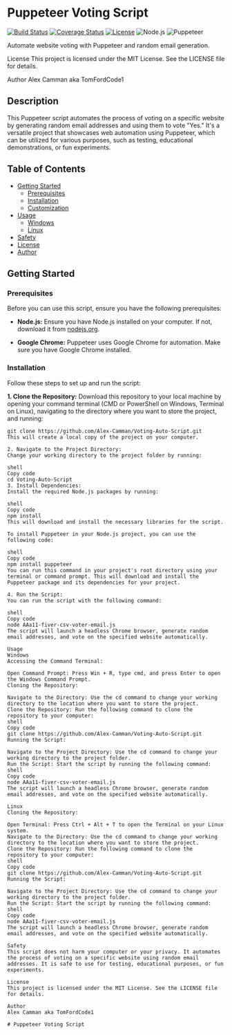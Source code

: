 # Puppeteer Voting Script

[![Build Status](https://travis-ci.com/Alex-Camman/Voting-Auto-Script.svg?branch=main)](https://travis-ci.com/Alex-Camman/Voting-Auto-Script)
[![Coverage Status](https://img.shields.io/badge/Coverage-100%25-success.svg)](https://coveralls.io/github/Alex-Camman/Voting-Auto-Script?branch=main)
[![License](https://img.shields.io/badge/License-MIT-blue.svg)](https://opensource.org/licenses/MIT)
![Node.js](https://img.shields.io/badge/Node.js-v14.17.5-brightgreen.svg)
![Puppeteer](https://img.shields.io/badge/Puppeteer-Web%20Automation-brightgreen.svg)

Automate website voting with Puppeteer and random email generation.

License
This project is licensed under the MIT License. See the LICENSE file for details.

Author
Alex Camman aka TomFordCode1

## Description

This Puppeteer script automates the process of voting on a specific website by generating random email addresses and using them to vote "Yes." It's a versatile project that showcases web automation using Puppeteer, which can be utilized for various purposes, such as testing, educational demonstrations, or fun experiments.

## Table of Contents

- [Getting Started](#getting-started)
  - [Prerequisites](#prerequisites)
  - [Installation](#installation)
  - [Customization](#customization)
- [Usage](#usage)
  - [Windows](#windows)
  - [Linux](#linux)
- [Safety](#safety)
- [License](#license)
- [Author](#author)

## Getting Started

### Prerequisites

Before you can use this script, ensure you have the following prerequisites:

- **Node.js:** Ensure you have Node.js installed on your computer. If not, download it from [nodejs.org](https://nodejs.org/).

- **Google Chrome:** Puppeteer uses Google Chrome for automation. Make sure you have Google Chrome installed.

### Installation

Follow these steps to set up and run the script:

**1. Clone the Repository:**
Download this repository to your local machine by opening your command terminal (CMD or PowerShell on Windows, Terminal on Linux), navigating to the directory where you want to store the project, and running:

```shell
git clone https://github.com/Alex-Camman/Voting-Auto-Script.git
This will create a local copy of the project on your computer.

2. Navigate to the Project Directory:
Change your working directory to the project folder by running:

shell
Copy code
cd Voting-Auto-Script
3. Install Dependencies:
Install the required Node.js packages by running:

shell
Copy code
npm install
This will download and install the necessary libraries for the script.

To install Puppeteer in your Node.js project, you can use the following code:

shell
Copy code
npm install puppeteer
You can run this command in your project's root directory using your terminal or command prompt. This will download and install the Puppeteer package and its dependencies for your project.

4. Run the Script:
You can run the script with the following command:

shell
Copy code
node AAa11-fiver-csv-voter-email.js
The script will launch a headless Chrome browser, generate random email addresses, and vote on the specified website automatically.

Usage
Windows
Accessing the Command Terminal:

Open Command Prompt: Press Win + R, type cmd, and press Enter to open the Windows Command Prompt.
Cloning the Repository:

Navigate to the Directory: Use the cd command to change your working directory to the location where you want to store the project.
Clone the Repository: Run the following command to clone the repository to your computer:
shell
Copy code
git clone https://github.com/Alex-Camman/Voting-Auto-Script.git
Running the Script:

Navigate to the Project Directory: Use the cd command to change your working directory to the project folder.
Run the Script: Start the script by running the following command:
shell
Copy code
node AAa11-fiver-csv-voter-email.js
The script will launch a headless Chrome browser, generate random email addresses, and vote on the specified website automatically.

Linux
Cloning the Repository:

Open Terminal: Press Ctrl + Alt + T to open the Terminal on your Linux system.
Navigate to the Directory: Use the cd command to change your working directory to the location where you want to store the project.
Clone the Repository: Run the following command to clone the repository to your computer:
shell
Copy code
git clone https://github.com/Alex-Camman/Voting-Auto-Script.git
Running the Script:

Navigate to the Project Directory: Use the cd command to change your working directory to the project folder.
Run the Script: Start the script by running the following command:
shell
Copy code
node AAa11-fiver-csv-voter-email.js
The script will launch a headless Chrome browser, generate random email addresses, and vote on the specified website automatically.

Safety
This script does not harm your computer or your privacy. It automates the process of voting on a specific website using random email addresses. It is safe to use for testing, educational purposes, or fun experiments.

License
This project is licensed under the MIT License. See the LICENSE file for details.

Author
Alex Camman aka TomFordCode1

# Puppeteer Voting Script


